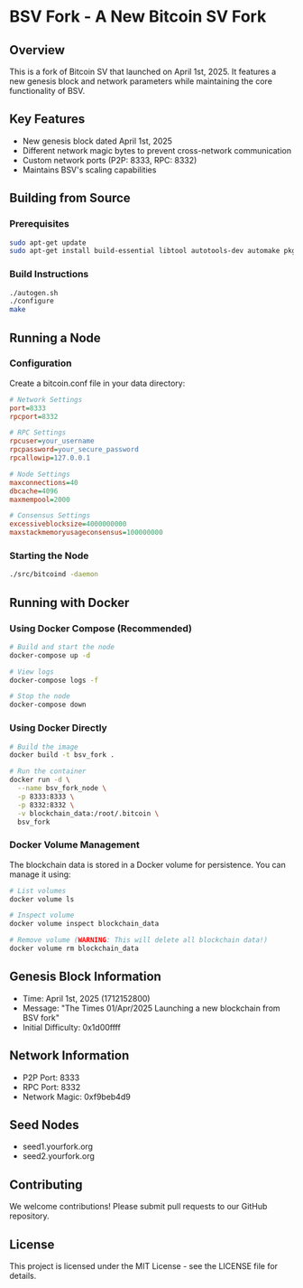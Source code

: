 BSV Fork - A New Bitcoin SV Fork
================================

## Overview
This is a fork of Bitcoin SV that launched on April 1st, 2025. It features a new genesis block and network parameters while maintaining the core functionality of BSV.

## Key Features
- New genesis block dated April 1st, 2025
- Different network magic bytes to prevent cross-network communication
- Custom network ports (P2P: 8333, RPC: 8332)
- Maintains BSV's scaling capabilities

## Building from Source

### Prerequisites
```bash
sudo apt-get update
sudo apt-get install build-essential libtool autotools-dev automake pkg-config libssl-dev libevent-dev bsdmainutils python3
```

### Build Instructions
```bash
./autogen.sh
./configure
make
```

## Running a Node

### Configuration
Create a bitcoin.conf file in your data directory:
```ini
# Network Settings
port=8333
rpcport=8332

# RPC Settings
rpcuser=your_username
rpcpassword=your_secure_password
rpcallowip=127.0.0.1

# Node Settings
maxconnections=40
dbcache=4096
maxmempool=2000

# Consensus Settings
excessiveblocksize=4000000000
maxstackmemoryusageconsensus=100000000
```

### Starting the Node
```bash
./src/bitcoind -daemon
```

## Running with Docker

### Using Docker Compose (Recommended)
```bash
# Build and start the node
docker-compose up -d

# View logs
docker-compose logs -f

# Stop the node
docker-compose down
```

### Using Docker Directly
```bash
# Build the image
docker build -t bsv_fork .

# Run the container
docker run -d \
  --name bsv_fork_node \
  -p 8333:8333 \
  -p 8332:8332 \
  -v blockchain_data:/root/.bitcoin \
  bsv_fork
```

### Docker Volume Management
The blockchain data is stored in a Docker volume for persistence. You can manage it using:
```bash
# List volumes
docker volume ls

# Inspect volume
docker volume inspect blockchain_data

# Remove volume (WARNING: This will delete all blockchain data!)
docker volume rm blockchain_data
```

## Genesis Block Information
- Time: April 1st, 2025 (1712152800)
- Message: "The Times 01/Apr/2025 Launching a new blockchain from BSV fork"
- Initial Difficulty: 0x1d00ffff

## Network Information
- P2P Port: 8333
- RPC Port: 8332
- Network Magic: 0xf9beb4d9

## Seed Nodes
- seed1.yourfork.org
- seed2.yourfork.org

## Contributing
We welcome contributions! Please submit pull requests to our GitHub repository.

## License
This project is licensed under the MIT License - see the LICENSE file for details.
